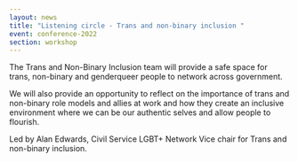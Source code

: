 ```yaml
---
layout: news
title: "Listening circle - Trans and non-binary inclusion "
event: conference-2022
section: workshop
---
```

The Trans and Non-Binary Inclusion team will provide a safe space for trans, non-binary and genderqueer people to network across government. 

We will also provide an opportunity to reflect on the importance of trans and non-binary role models and allies at work and how they create an inclusive environment where we can be our authentic selves and allow people to flourish.

L﻿ed by Alan Edwards, Civil Service LGBT+ Network Vice chair for Trans and non-binary inclusion.